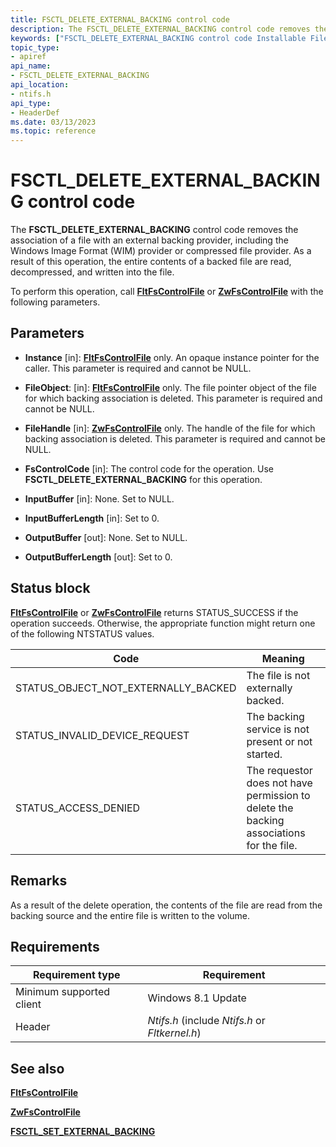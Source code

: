 ```yaml
---
title: FSCTL_DELETE_EXTERNAL_BACKING control code
description: The FSCTL_DELETE_EXTERNAL_BACKING control code removes the association of a file with an external backing provider, including the Windows Image Format (WIM) provider or compressed file provider.
keywords: ["FSCTL_DELETE_EXTERNAL_BACKING control code Installable File System Drivers"]
topic_type:
- apiref
api_name:
- FSCTL_DELETE_EXTERNAL_BACKING
api_location:
- ntifs.h
api_type:
- HeaderDef
ms.date: 03/13/2023
ms.topic: reference
---
```


# FSCTL_DELETE_EXTERNAL_BACKING control code

The **FSCTL_DELETE_EXTERNAL_BACKING** control code removes the association of a file with an external backing provider, including the Windows Image Format (WIM) provider or compressed file provider. As a result of this operation, the entire contents of a backed file are read, decompressed, and written into the file.

To perform this operation, call [**FltFsControlFile**](/windows-hardware/drivers/ddi/fltkernel/nf-fltkernel-fltfscontrolfile) or [**ZwFsControlFile**](/previous-versions/ff566462(v=vs.85)) with the following parameters.

## Parameters

- **Instance** [in]: [**FltFsControlFile**](/windows-hardware/drivers/ddi/fltkernel/nf-fltkernel-fltfscontrolfile) only. An opaque instance pointer for the caller. This parameter is required and cannot be NULL.

- **FileObject**: [in]: [**FltFsControlFile**](/windows-hardware/drivers/ddi/fltkernel/nf-fltkernel-fltfscontrolfile) only. The file pointer object of the file for which backing association is deleted. This parameter is required and cannot be NULL.

- **FileHandle** [in]: [**ZwFsControlFile**](/previous-versions/ff566462(v=vs.85)) only. The handle of the file for which backing association is deleted. This parameter is required and cannot be NULL.

- **FsControlCode** [in]: The control code for the operation. Use **FSCTL_DELETE_EXTERNAL_BACKING** for this operation.

- **InputBuffer** [in]: None. Set to NULL.

- **InputBufferLength** [in]: Set to 0.

- **OutputBuffer** [out]: None. Set to NULL.

- **OutputBufferLength** [out]: Set to 0.

## Status block

[**FltFsControlFile**](/windows-hardware/drivers/ddi/fltkernel/nf-fltkernel-fltfscontrolfile) or [**ZwFsControlFile**](/previous-versions/ff566462(v=vs.85)) returns STATUS_SUCCESS if the operation succeeds. Otherwise, the appropriate function might return one of the following NTSTATUS values.

| Code | Meaning |
| ---- | ------- |
| STATUS_OBJECT_NOT_EXTERNALLY_BACKED | The file is not externally backed. |
| STATUS_INVALID_DEVICE_REQUEST | The backing service is not present or not started. |
| STATUS_ACCESS_DENIED | The requestor does not have permission to delete the backing associations for the file. |

## Remarks

As a result of the delete operation, the contents of the file are read from the backing source and the entire file is written to the volume.

## Requirements

| Requirement type | Requirement |
| ---------------- | ----------- |
| Minimum supported client | Windows 8.1 Update |
| Header | *Ntifs.h* (include *Ntifs.h* or *Fltkernel.h*) |

## See also

[**FltFsControlFile**](/windows-hardware/drivers/ddi/fltkernel/nf-fltkernel-fltfscontrolfile)

[**ZwFsControlFile**](/previous-versions/ff566462(v=vs.85))

[**FSCTL_SET_EXTERNAL_BACKING**](fsctl-set-external-backing.md)
